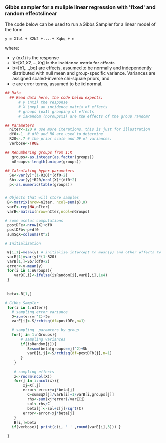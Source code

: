 ### Gibbs sampler for a muliple linear regression with 'fixed' and random effectslinear

  The code below can be used to run a Gibbs Sampler for a linear model of the form

    y = X1b1 + X2b2 +....+ Xqbq + e

where:
   - y (nx1) is the response
   - X=[X1,X2,...,Xq] is the incidence matrix for effects
   - b=[b1,...,bq] are effects,  assumed to be normally and independently distributed with null mean and group-specific variance. Variances are assigned scaled-inverse chi-square priors, and
   - e are error terms, assumed to be iid normal. 

```R 
## Data
  ## Read data here, the code below expects:
      # y (nx1) the response
      # X (nxp) an incidence matrix of effects 
      # groups (px1) grouping of effects 
      # isRandom (nGroupsx1) are the effects of the group random?

## Parameters
  nIter<-120 # use more iterations, this is just for illustration
  df0<-1  # df0 and R0 are used to determine
  R20<-.7 # the prior scale and DF of variances.
  verbose<-TRUE

## Renumbering groups from 1:K
   groups<-as.integer(as.factor(groups))
   nGroups<-length(unique(groups))

## Calculating hyper-parameters
  Se<-var(y)*(1-R20)*(df0+2)
  Sb<-var(y)*R20/ncol(X)*(df0+2)
  p<-as.numeric(table(groups))


# Objects that will store samples
 B<-matrix(nrow=nIter, ncol=sum(p),0)
 varE<-rep(NA,nIter)
 varB<-matrix(nrow=nIter,ncol=nGroups)

# some useful computations
 postDFe<-nrow(X)+df0
 postDFb<-p+df0
 sumSqX=colSums(X^2)

# Initialization

 B[1,1]=mean(y) # initialize intercept to mean(y) and other effects to zero
 varE[1]=var(y)*(1-R20)
 varB[1,]=Sb/(df0+2)
 error<-y-mean(y)
 for(i in 1:nGroups){
 	varB[,i]<-ifelse(isRandom[i],varB[,i],1e4)
 }
 
 
 beta<-B[1,]

# Gibbs Sampler
 for(i in 1:nIter){
   # sampling error variance
   S=sum(error^2)+Se
   varE[i]<-S/rchisq(df=postDFe,n=1)

   # sampling  paramters by group
   for(j in 1:nGroups){
       # sampling variances
       if(isRandom[j]){              
          S=sum(beta[groups==j]^2)+Sb
          varB[i,j]<-S/rchisq(df=postDFb[j],n=1)
       }
    }
    
    # sampling effects
    z<-rnorm(ncol(X))
    for(j in 1:ncol(X)){
        xj=X[,j]
        error<-error+xj*beta[j]
          C=sumSqX[j]/varE[i]+1/varB[i,groups[j]]
          rhs<-sum(xj*error)/varE[i]
          sol<-rhs/C
          beta[j]<-sol+z[j]/sqrt(C)
        error<-error-xj*beta[j]
    } 
    B[i,]=beta
   if(verbose){ print(c(i, ' ' ,round(varE[i],3))) }

 }
 
```
